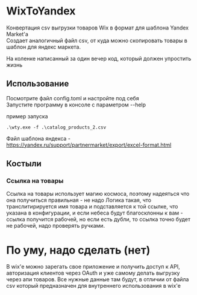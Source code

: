 # WixToYandex

Конвертация csv выгрузки товаров Wix в формат для шаблона Yandex Market'a  
Создает аналогичный файл csv, от куда можно скопировать товары в шаблон для яндекс маркета.

На коленке написанный за один вечер код, который должен упростить жизнь

## Использование

Посмотрите файл config.toml и настройте под себя  
Запустите программу в консоле с параметром --help

пример запуска

```console
.\wty.exe -f .\catalog_products_2.csv
```

Файл шаблона яндекса - <https://yandex.ru/support/partnermarket/export/excel-format.html>

## Костыли

### Ссылка на товары

Ссылка на товары использует магию космоса, поэтому надеяться что она получиться правильная - не надо Логика такая, что
транслитирируется имя товара и подставляется к той ссылке, что указана в конфигурации, и если небеса будут благосклонны
к вам - ссылка получится рабочей, но если есть дубли, то ссылка точно будет не рабочей, надо проверять ручками.

# По уму, надо сделать (нет)

В wix'е можно зарегать свое приложение и получить доступ к API, авторизация клиентов через OAuth и уже самому делать
выгрузку через апи товаров. Все нужные данные там будут, в отличии от файла csv который предназначен для внутреннего
использования в wix'e